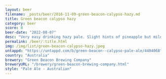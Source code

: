 ```yaml
---
layout: beer
filename: _posts/beer/2016-11-09-green-beacon-calypso-hazy.md
title: Green beacon calypso hazy
category: beer
score: 8
beer-date: "2022-08-07"
desc: "Very easy drinking hazy pale. Slight hints of pineapple but mild"
permalink: /beer/:title.html
img: /img/list/green-beacon-calypso-hazy.jpeg
untappd: "https://untappd.com/b/green-beacon--calypso-pale-ale/4404068"
country: "Australia"
brewery: "Green Beacon Brewing Company"
breweryURL: "/brewery/green-beacon-brewing-company.html"
style: "Pale Ale - Australian"
---
```

